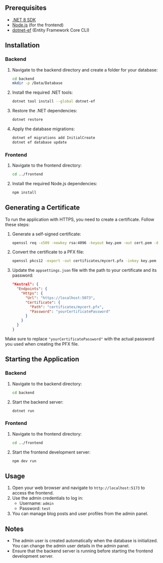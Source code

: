 ## Prerequisites

- [.NET 8 SDK](https://dotnet.microsoft.com/download/dotnet/8.0)
- [Node.js](https://nodejs.org/) (for the frontend)
- [dotnet-ef](https://docs.microsoft.com/en-us/ef/core/cli/dotnet) (Entity Framework Core CLI)

## Installation

### Backend

1. Navigate to the backend directory and create a folder for your database:

   ```sh
   cd backend
   mkdir -p /Data/Database
   ```

2. Install the required .NET tools:

   ```sh
   dotnet tool install --global dotnet-ef
   ```

3. Restore the .NET dependencies:

   ```sh
   dotnet restore
   ```

4. Apply the database migrations:
   ```sh
   dotnet ef migrations add InitialCreate
   dotnet ef database update
   ```

### Frontend

1. Navigate to the frontend directory:

   ```sh
   cd ../frontend
   ```

2. Install the required Node.js dependencies:
   ```sh
   npm install
   ```

## Generating a Certificate

To run the application with HTTPS, you need to create a certificate. Follow these steps:

1. Generate a self-signed certificate:

   ```sh
   openssl req -x509 -newkey rsa:4096 -keyout key.pem -out cert.pem -days 365
   ```

2. Convert the certificate to a PFX file:

   ```sh
   openssl pkcs12 -export -out certificates/mycert.pfx -inkey key.pem -in cert.pem
   ```

3. Update the `appsettings.json` file with the path to your certificate and its password:
   ```json
   "Kestrel": {
     "Endpoints": {
       "Https": {
         "Url": "https://localhost:5073",
         "Certificate": {
           "Path": "certificates/mycert.pfx",
           "Password": "yourCertificatePassword"
         }
       }
     }
   }
   ```

Make sure to replace `"yourCertificatePassword"` with the actual password you used when creating the PFX file.

## Starting the Application

### Backend

1. Navigate to the backend directory:

   ```sh
   cd backend
   ```

2. Start the backend server:
   ```sh
   dotnet run
   ```

### Frontend

1. Navigate to the frontend directory:

   ```sh
   cd ../frontend
   ```

2. Start the frontend development server:
   ```sh
   npm dev run
   ```

## Usage

1. Open your web browser and navigate to `http://localhost:5173` to access the frontend.
2. Use the admin credentials to log in:
   - Username: `admin`
   - Password: `test`
3. You can manage blog posts and user profiles from the admin panel.

## Notes

- The admin user is created automatically when the database is initialized. You can change the admin user details in the admin panel.
- Ensure that the backend server is running before starting the frontend development server.
